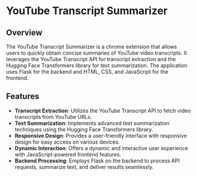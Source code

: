 # YouTube Transcript Summarizer

## Overview

The YouTube Transcript Summarizer is a chrome extension that allows users to quickly obtain concise summaries of YouTube video transcripts. It leverages the YouTube Transcript API for transcript extraction and the Hugging Face Transformers library for text summarization. The application uses Flask for the backend and HTML, CSS, and JavaScript for the frontend.

## Features

- **Transcript Extraction**: Utilizes the YouTube Transcript API to fetch video transcripts from YouTube URLs.
- **Text Summarization**: Implements advanced text summarization techniques using the Hugging Face Transformers library.
- **Responsive Design**: Provides a user-friendly interface with responsive design for easy access on various devices.
- **Dynamic Interaction**: Offers a dynamic and interactive user experience with JavaScript-powered frontend features.
- **Backend Processing**: Employs Flask on the backend to process API requests, summarize text, and deliver results seamlessly.

